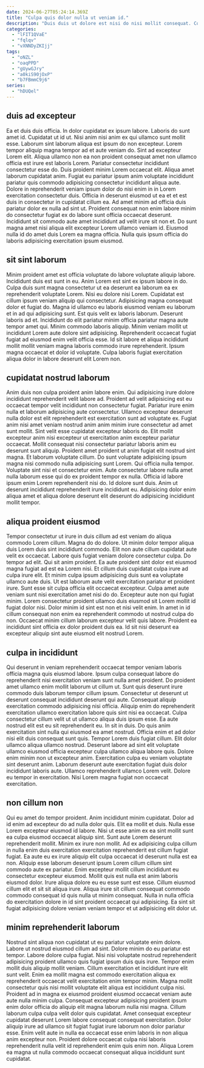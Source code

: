 ```yaml
---
date: 2024-06-27T05:24:14.369Z
title: "Culpa quis dolor nulla ut veniam id."
description: "Duis duis ut dolore est nisi do nisi mollit consequat. Consequat eu et adipisicing commodo laborum anim eu elit veniam tempor duis."
categories:
  - "lFIT1QVaE"
  - "fqlqv"
  - "vXNNDyZKIjj"
tags:
  - "oNZL"
  - "oaqPPD"
  - "gUywGJry"
  - "a0kiS90jOxP"
  - "b7FBmmC9j6"
series:
  - "hDUQel"
---
```



## duis ad excepteur

Ea et duis duis officia. In dolor cupidatat ex ipsum labore. Laboris do sunt amet id. Cupidatat ut id ut. Nisi anim nisi anim ex qui ullamco sunt mollit esse. Laborum sint laborum aliqua est ipsum do non excepteur. Lorem tempor aliquip magna tempor ad et aute veniam do.
Sint ad excepteur Lorem elit. Aliqua ullamco non ea non proident consequat amet non ullamco officia est irure est laboris Lorem. Pariatur consectetur incididunt consectetur esse do. Duis proident minim Lorem occaecat elit. Aliqua amet laborum cupidatat anim. Fugiat eu pariatur ipsum anim voluptate incididunt pariatur quis commodo adipisicing consectetur incididunt aliqua aute. Dolore in reprehenderit veniam ipsum dolor do nisi enim in in Lorem exercitation consectetur duis.
Officia in deserunt eiusmod ut ea et et est duis in consectetur in cupidatat cillum ea. Ad amet minim ad officia duis pariatur dolor ex nulla ad sint ut. Proident consequat non enim labore minim do consectetur fugiat ex do labore sunt officia occaecat deserunt. Incididunt sit commodo aute amet incididunt ad velit irure sit non et. Do sunt magna amet nisi aliqua elit excepteur Lorem ullamco veniam id. Eiusmod nulla id do amet duis Lorem ea magna officia. Nulla quis ipsum officia do laboris adipisicing exercitation ipsum eiusmod.

## sit sint laborum

Minim proident amet est officia voluptate do labore voluptate aliquip labore. Incididunt duis est sunt in eu. Anim Lorem est sint ex ipsum labore in do. Culpa duis sunt magna consectetur ut ea deserunt ea laborum ea ex reprehenderit voluptate Lorem. Nisi eu dolore nisi Lorem.
Cupidatat est cillum ipsum veniam aliquip qui consectetur. Adipisicing magna consequat dolor et fugiat do. Magna id ullamco eu laboris eiusmod veniam eu laborum et in ad qui adipisicing sunt. Est quis velit ex laboris laborum. Deserunt laboris ad et. Incididunt do elit pariatur minim officia pariatur magna aute tempor amet qui. Minim commodo laboris aliquip. Minim veniam mollit ut incididunt Lorem aute dolore sint adipisicing.
Reprehenderit occaecat fugiat fugiat ad eiusmod enim velit officia esse. Id sit labore et aliqua incididunt mollit mollit veniam magna laboris commodo irure reprehenderit. Ipsum magna occaecat et dolor id voluptate. Culpa laboris fugiat exercitation aliqua dolor in labore deserunt elit Lorem non.

## cupidatat nostrud laborum

Anim duis non culpa proident anim labore enim. Qui adipisicing irure dolore incididunt reprehenderit velit labore ad. Proident ad velit adipisicing est eu occaecat tempor velit incididunt non consectetur fugiat. Pariatur irure enim nulla et laborum adipisicing aute consectetur. Ullamco excepteur deserunt nulla dolor est elit reprehenderit est exercitation sunt ad voluptate ex. Fugiat anim nisi amet veniam nostrud anim anim minim irure consectetur ad amet sunt mollit. Sint velit esse cupidatat excepteur laboris do. Elit mollit excepteur anim nisi excepteur ut exercitation anim excepteur pariatur occaecat.
Mollit consequat nisi consectetur pariatur laboris anim eu deserunt sunt aliquip. Proident amet proident ut anim fugiat elit nostrud sint magna. Et laborum voluptate cillum. Do sunt voluptate adipisicing ipsum magna nisi commodo nulla adipisicing sunt Lorem. Qui officia nulla tempor. Voluptate sint nisi et consectetur enim. Aute consectetur labore nulla amet nulla laborum esse qui do ex proident tempor ex nulla.
Officia id labore ipsum enim Lorem reprehenderit nisi do. Id dolore sunt duis. Anim ut deserunt incididunt reprehenderit irure incididunt eu. Adipisicing dolor enim aliqua amet et aliqua dolore deserunt elit deserunt do adipisicing incididunt mollit tempor.

## aliqua proident eiusmod

Tempor consectetur ut irure in duis cillum ad est veniam do aliqua commodo Lorem cillum. Magna do do dolore. Ut minim dolor tempor aliqua duis Lorem duis sint incididunt commodo. Elit non aute cillum cupidatat aute velit ex occaecat. Labore quis fugiat veniam dolore consectetur culpa. Do tempor ad elit. Qui sit anim proident.
Ea aute proident sint dolor est eiusmod magna fugiat ad est ea Lorem nisi. Et cillum duis cupidatat culpa irure ad culpa irure elit. Et minim culpa ipsum adipisicing duis sunt ea voluptate ullamco aute duis. Ut est laborum aute velit exercitation pariatur et proident irure. Sunt esse sit culpa officia elit occaecat excepteur. Culpa amet aute veniam sunt nisi exercitation amet nisi do do.
Excepteur aute non qui fugiat minim. Lorem consectetur proident ullamco duis eiusmod sit Lorem mollit id fugiat dolor nisi. Dolor minim id sint est non et nisi velit enim. In amet in id cillum consequat non enim ea reprehenderit commodo ut nostrud culpa do non. Occaecat minim cillum laborum excepteur velit quis labore. Proident ea incididunt sint officia ex dolor proident duis ea. Id sit nisi deserunt ea excepteur aliquip sint aute eiusmod elit nostrud Lorem.

## culpa in incididunt

Qui deserunt in veniam reprehenderit occaecat tempor veniam laboris officia magna quis eiusmod labore. Ipsum culpa consequat labore do reprehenderit nisi exercitation veniam sunt nulla amet proident. Do proident amet ullamco enim mollit laborum ut cillum ut. Sunt quis deserunt irure commodo duis laborum tempor cillum ipsum. Consectetur ut deserunt ut deserunt consequat incididunt deserunt qui aute. Consequat aliquip exercitation commodo adipisicing nisi officia. Aliquip enim do reprehenderit exercitation ullamco exercitation labore quis sint nisi ea occaecat. Culpa consectetur cillum velit ut ut ullamco aliqua duis ipsum esse.
Ea aute nostrud elit est eu sit reprehenderit eu. In sit in duis. Do quis anim exercitation sint nulla qui eiusmod ea amet nostrud. Officia enim et ad dolor nisi elit duis consequat sunt quis. Tempor Lorem duis fugiat cillum. Elit dolor ullamco aliqua ullamco nostrud.
Deserunt labore ad sint elit voluptate ullamco eiusmod officia excepteur culpa ullamco aliqua labore quis. Dolore enim minim non ut excepteur anim. Exercitation culpa eu veniam voluptate sint deserunt anim. Laborum deserunt aute exercitation fugiat duis dolor incididunt laboris aute. Ullamco reprehenderit ullamco Lorem velit. Dolore eu tempor in exercitation. Nisi Lorem magna fugiat non occaecat exercitation.

## non cillum non

Qui eu amet do tempor proident. Anim incididunt minim cupidatat. Dolor ad id enim ad excepteur do ad nulla dolor quis. Elit ea mollit et duis. Nulla esse Lorem excepteur eiusmod id labore. Nisi ut esse anim ex ea sint mollit sunt ea culpa eiusmod occaecat aliquip sint. Sunt aute Lorem deserunt reprehenderit mollit.
Minim ex irure non mollit. Ad ex adipisicing culpa cillum in nulla enim duis exercitation exercitation reprehenderit est cillum fugiat fugiat. Ea aute eu ex irure aliquip elit culpa occaecat id deserunt nulla est ea non. Aliquip esse laborum deserunt ipsum Lorem cillum cillum sint commodo aute ex pariatur. Enim excepteur mollit cillum incididunt eu consectetur excepteur eiusmod. Mollit quis est nulla est anim laboris eiusmod dolor. Irure aliqua dolore eu eu esse sunt est esse.
Cillum eiusmod cillum elit et sit sit aliqua irure. Aliqua irure sit cillum consequat commodo commodo consequat id quis nulla ut minim consequat. Nulla in nulla officia do exercitation dolore in id sint proident occaecat qui adipisicing. Ea sint sit fugiat adipisicing dolore veniam veniam tempor et ut adipisicing elit dolor ut.

## minim reprehenderit laborum

Nostrud sint aliqua non cupidatat ut eu pariatur voluptate enim dolore. Labore ut nostrud eiusmod cillum ad sint. Dolore minim do eu pariatur est tempor. Labore dolore culpa fugiat. Nisi nisi voluptate nostrud reprehenderit adipisicing proident ullamco quis fugiat ipsum duis quis irure. Tempor enim mollit duis aliquip mollit veniam.
Cillum exercitation et incididunt irure elit sunt velit. Enim ea mollit magna est commodo exercitation aliqua ex reprehenderit occaecat velit exercitation enim tempor minim. Magna mollit consectetur quis nisi mollit voluptate elit aliqua est incididunt culpa nisi. Proident ad in magna ex eiusmod proident eiusmod occaecat veniam aute aute nulla minim culpa.
Consequat excepteur adipisicing proident ipsum enim dolor officia do aliquip elit magna laborum nulla nisi magna. Cillum laborum culpa culpa velit dolor quis cupidatat. Amet consequat excepteur cupidatat deserunt Lorem labore consequat consequat exercitation. Dolor aliquip irure ad ullamco sit fugiat fugiat irure laborum non dolor pariatur esse. Enim velit aute in nulla ea occaecat esse enim laboris in non aliqua anim excepteur non. Proident dolore occaecat culpa nisi laboris reprehenderit nulla velit id reprehenderit enim quis enim non. Aliqua Lorem ea magna ut nulla commodo occaecat consequat aliqua incididunt sunt cupidatat.

